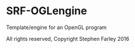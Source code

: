 # SRF-OGLengine
Template/engine for an OpenGL program

All rights reserved, Copyright Stephen Farley 2016
